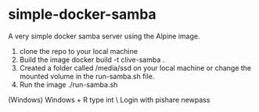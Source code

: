 # simple-docker-samba
A very simple docker samba server using the Alpine image.
1. clone the repo to your local machine
2. Build the image docker build -t clive-samba .
3. Created a folder called /media/ssd on your local machine or change the mounted volume in the run-samba.sh file.
4. Run the image ./run-samba.sh

(Windows) Windows + R type int \\<IP ADDRESS OF HOST>
Login with pishare newpass
